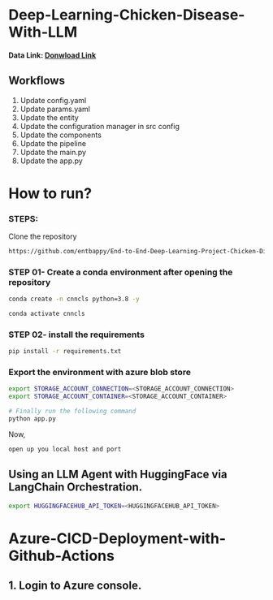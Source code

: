 # Deep-Learning-Chicken-Disease-With-LLM



#### Data Link: [Donwload Link](https://drive.google.com/file/d/1pV0DAdyjzsjk0HL7f8_5qiS_mVyjYk25/view?usp=sharing)

## Workflows

1. Update config.yaml
3. Update params.yaml
4. Update the entity
5. Update the configuration manager in src config
6. Update the components
7. Update the pipeline 
8. Update the main.py
9. Update the app.py




# How to run?
### STEPS:

Clone the repository

```bash
https://github.com/entbappy/End-to-End-Deep-Learning-Project-Chicken-Disease
```
### STEP 01- Create a conda environment after opening the repository

```bash
conda create -n cnncls python=3.8 -y
```

```bash
conda activate cnncls
```


### STEP 02- install the requirements
```bash
pip install -r requirements.txt
```


### Export the environment with azure blob store
```bash
export STORAGE_ACCOUNT_CONNECTION=<STORAGE_ACCOUNT_CONNECTION>
export STORAGE_ACCOUNT_CONTAINER=<STORAGE_ACCOUNT_CONTAINER>

```


```bash
# Finally run the following command
python app.py
```

Now,
```bash
open up you local host and port
```

## Using an LLM Agent with HuggingFace via LangChain Orchestration.
```bash
export HUGGINGFACEHUB_API_TOKEN=<HUGGINGFACEHUB_API_TOKEN>
```


# Azure-CICD-Deployment-with-Github-Actions

## 1. Login to Azure console.

